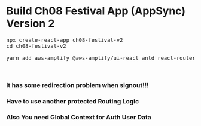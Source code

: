 # Build Ch08 Festival App (AppSync) Version 2

<pre>
npx create-react-app ch08-festival-v2
cd ch08-festival-v2

yarn add aws-amplify @aws-amplify/ui-react antd react-router-dom uuid


</pre>

### It has some redirection problem when signout!!!

### Have to use another protected Routing Logic

### Also You need Global Context for Auth User Data
